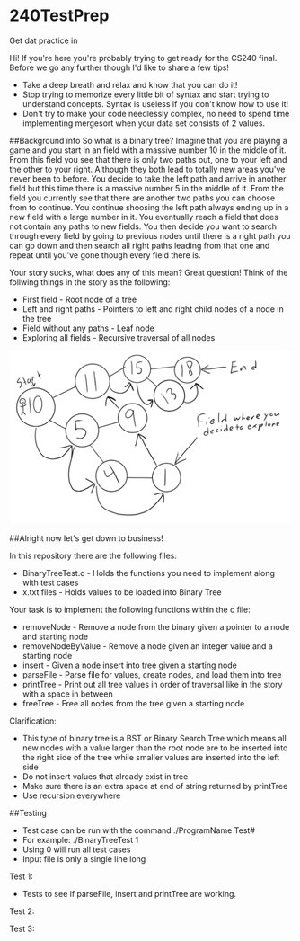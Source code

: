 # 240TestPrep
Get dat practice in

Hi! If you're here you're probably trying to get ready for the CS240 final. Before we go any further though I'd like to share a few tips!
- Take a deep breath and relax and know that you can do it!
- Stop trying to memorize every little bit of syntax and start trying to understand concepts. Syntax is useless if you don't know
  how to use it!
- Don't try to make your code needlessly complex, no need to spend time implementing mergesort when your data set consists of 2 values.

##Background info
So what is a binary tree? Imagine that you are playing a game and you start in an field with a massive number 10 in the middle of it. From this field you see that there is only two paths out, 
one to your left and the other to your right. Although they both lead to totally new areas you've never been to before. You decide to take the left path 
and arrive in another field but this time there is a massive number 5 in the middle of it. From the field you currently see that there are another two paths 
you can choose from to continue. You continue shoosing the left path always ending up in a new field with a large number in it. You eventually reach 
a field that does not contain any paths to new fields. You then decide you want to search through every field by going to previous nodes until there is a right path you can go down and then search all right paths leading from that one and repeat until you've gone though every field there is.

Your story sucks, what does any of this mean?
Great question!
Think of the follwing things in the story as the following:
- First field - Root node of a tree
- Left and right paths - Pointers to left and right child nodes of a node in the tree
- Field without any paths - Leaf node
- Exploring all fields - Recursive traversal of all nodes

![alt tag](images/tree.JPG)

##Alright now let's get down to business!

In this repository there are the following files:
- BinaryTreeTest.c - Holds the functions you need to implement along with test cases
- x.txt files - Holds values to be loaded into Binary Tree

Your task is to implement the following functions within the c file:
- removeNode - Remove a node from the binary given a pointer to a node and starting node
- removeNodeByValue - Remove a node given an integer value and a starting node
- insert - Given a node insert into tree given a starting node
- parseFile - Parse file for values, create nodes, and load them into tree
- printTree - Print out all tree values in order of traversal like in the story with a space in between
- freeTree - Free all nodes from the tree given a starting node

Clarification: 
- This type of binary tree is a BST or Binary Search Tree which means all new nodes with a value larger than the root node are to be inserted into the right side of the tree while smaller values are inserted into the left side
- Do not insert values that already exist in tree
- Make sure there is an extra space at end of string returned by printTree
- Use recursion everywhere

##Testing
- Test case can be run with the command ./ProgramName Test#
- For example: ./BinaryTreeTest 1
- Using 0 will run all test cases
- Input file is only a single line long

Test 1:
- Tests to see if parseFile, insert and printTree are working.

Test 2:


Test 3:
